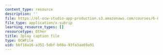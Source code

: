 ```yaml
---
content_type: resource
description: ''
file: https://ol-ocw-studio-app-production.s3.amazonaws.com/courses/6-890-algorithmic-lower-bounds-fun-with-hardness-proofs-fall-2014/bbf18a16a3515dbfb08a93fa3aa69a91_ZaSMm2xvatw.vtt
file_type: application/x-subrip
learning_resource_types: []
resourcetype: Other
title: 3play caption file
type: OCWFile
uid: bbf18a16-a351-5dbf-b08a-93fa3aa69a91
---
```

